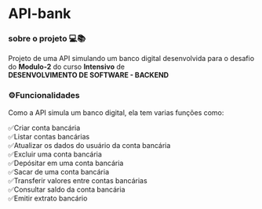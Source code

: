 # API-bank

### sobre o projeto 💻:books:
Projeto de uma API simulando um banco digital desenvolvida para o desafio do **Modulo-2** do curso **Intensivo** de </br>
**DESENVOLVIMENTO DE SOFTWARE - BACKEND** 
### ⚙️Funcionalidades 
Como a API simula um banco digital, ela tem varias funções como: 

:white_check_mark:Criar conta bancária </br>
:white_check_mark:Listar contas bancárias</br>
:white_check_mark:Atualizar os dados do usuário da conta bancária</br>
:white_check_mark:Excluir uma conta bancária</br>
:white_check_mark:Depósitar em uma conta bancária</br>
:white_check_mark:Sacar de uma conta bancária</br>
:white_check_mark:Transferir valores entre contas bancárias </br>
:white_check_mark:Consultar saldo da conta bancária </br>
:white_check_mark:Emitir extrato bancário </br>


